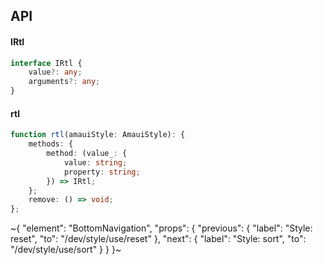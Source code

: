 

## API

#### IRtl

```ts
interface IRtl {
    value?: any;
    arguments?: any;
}
```

#### rtl

```ts
function rtl(amauiStyle: AmauiStyle): {
    methods: {
        method: (value_: {
            value: string;
            property: string;
        }) => IRtl;
    };
    remove: () => void;
};
```


~{
  "element": "BottomNavigation",
  "props": {
    "previous": {
      "label": "Style: reset",
      "to": "/dev/style/use/reset"
    },
    "next": {
      "label": "Style: sort",
      "to": "/dev/style/use/sort"
    }
  }
}~
